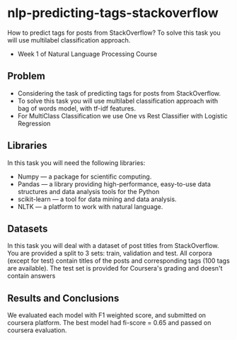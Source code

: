 # nlp-predicting-tags-stackoverflow
How to predict tags for posts from StackOverflow? To solve this task you will use multilabel classification approach.
- Week 1 of Natural Language Processing Course

## Problem

- Considering the task of predicting tags for posts from StackOverflow.  
- To solve this task you will use multilabel classification approach with bag of words model, with tf-idf features.
- For MultiClass Classification we use One vs Rest Classifier with Logistic Regression


## Libraries

In this task you will need the following libraries:

- Numpy — a package for scientific computing.
- Pandas — a library providing high-performance, easy-to-use data structures and data analysis tools for the Python
- scikit-learn — a tool for data mining and data analysis.
- NLTK — a platform to work with natural language.

## Datasets

In this task you will deal with a dataset of post titles from StackOverflow. You are provided a split to 3 sets: train, validation and test. All corpora (except for test) contain titles of the posts and corresponding tags (100 tags are available). The test set is provided for Coursera's grading and doesn't contain answers

## Results and Conclusions

We evaluated each model with F1 weighted score, and submitted on coursera platform. 
The best model had fi-score = 0.65 and passed on coursera evaluation.
